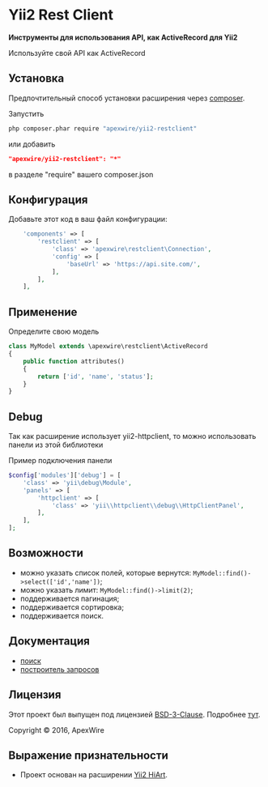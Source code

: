 Yii2 Rest Client
=====

**Инструменты для использования API, как ActiveRecord для Yii2**

Используйте свой API как ActiveRecord

## Установка

Предпочтительный способ установки расширения через [composer](http://getcomposer.org/download/).

Запустить

```sh
php composer.phar require "apexwire/yii2-restclient"
```

или добавить

```json
"apexwire/yii2-restclient": "*"
```

в разделе "require" вашего composer.json

## Конфигурация

Добавьте этот код в ваш файл конфигурации:

```php
    'components' => [
        'restclient' => [
            'class' => 'apexwire\restclient\Connection',
            'config' => [
                'baseUrl' => 'https://api.site.com/',
            ],
        ],
    ],
```

## Применение

Определите свою модель

```php
class MyModel extends \apexwire\restclient\ActiveRecord
{
    public function attributes()
    {
        return ['id', 'name', 'status'];
    }
}
```

## Debug

Так как расширение использует yii2-httpclient, то можно использовать панели из этой библиотеки

Пример подключения панели

```php
$config['modules']['debug'] = [
    'class' => 'yii\debug\Module',
    'panels' => [
        'httpclient' => [
            'class' => 'yii\\httpclient\\debug\\HttpClientPanel',
        ],
    ],
];
```

## Возможности

- можно указать список полей, которые вернутся: `MyModel::find()->select(['id','name'])`;
- можно указать лимит: `MyModel::find()->limit(2)`;
- поддерживается пагинация;
- поддерживается сортировка;
- поддерживается поиск.

## Документация

- [поиск](docs/find.md)
- [построитель запросов](docs/query.md)

## Лицензия

Этот проект был выпущен под лицензией [BSD-3-Clause](LICENSE).
Подробнее [тут](http://choosealicense.com/licenses/bsd-3-clause).

Copyright © 2016, ApexWire

## Выражение признательности

- Проект основан на расширении [Yii2 HiArt](https://github.com/hiqdev/yii2-hiart).
